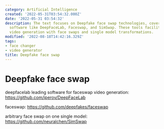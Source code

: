 ```yaml
---
category: Artificial Intelligence
created: '2022-05-31T03:54:32.000Z'
date: '2022-05-31 03:54:32'
description: The text focuses on Deepfake face swap technologies, covering notable
  software like DeepFaceLab, Faceswap, and SimSwap. These tools facilitate advanced
  video generation with face swaps and single model transformations.
modified: '2022-08-18T14:42:16.329Z'
tags:
- face changer
- video generator
title: Deepfake face swap
---
```


# Deepfake face swap

deepfacelab leading software for faceswap video generation:
https://github.com/iperov/DeepFaceLab

faceswap:
https://github.com/deepfakes/faceswap

arbitrary face swap on one single model:
https://github.com/neuralchen/SimSwap
